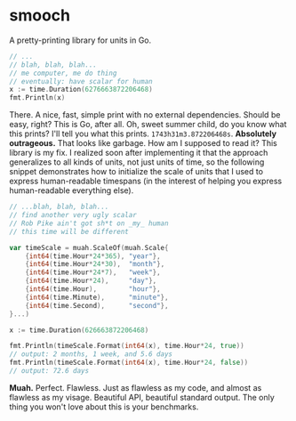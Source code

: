 # smooch
A pretty-printing library for units in Go. 


```go
// ...
// blah, blah, blah...
// me computer, me do thing
// eventually: have scalar for human
x := time.Duration(6276663872206468)
fmt.Println(x)
```

There. A nice, fast, simple print with no external dependencies. Should be
easy, right? This is Go, after all. Oh, sweet summer child, do you know what
this prints? I'll tell you what this prints. `1743h31m3.872206468s`.
**Absolutely outrageous.** That looks like garbage. How am I supposed to read
it? This library is my fix. I realized soon after implementing it that the
approach generalizes to all kinds of units, not just units of time, so the
following snippet demonstrates how to initialize the scale of units that I used
to express human-readable timespans (in the interest of helping you express
human-readable everything else).
```go
// ...blah, blah, blah...
// find another very ugly scalar
// Rob Pike ain't got sh*t on _my_ human
// this time will be different

var timeScale = muah.ScaleOf(muah.Scale{
	{int64(time.Hour*24*365), "year"},
	{int64(time.Hour*24*30),  "month"},
	{int64(time.Hour*24*7),   "week"},
	{int64(time.Hour*24),     "day"},
	{int64(time.Hour),        "hour"},
	{int64(time.Minute),      "minute"},
	{int64(time.Second),      "second"},
}...)

x := time.Duration(626663872206468)

fmt.Println(timeScale.Format(int64(x), time.Hour*24, true))
// output: 2 months, 1 week, and 5.6 days
fmt.Println(timeScale.Format(int64(x), time.Hour*24, false))
// output: 72.6 days
```

**Muah.** Perfect. Flawless. Just as flawless as my code, and almost as
flawless as my visage. Beautiful API, beautiful standard output. The only thing
you won't love about this is your benchmarks.
